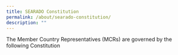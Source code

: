 ```yaml
---
title: SEARADO Constitution
permalink: /about/searado-constitution/
description: ""
---
```

The Member Country Representatives (MCRs) are governed by the following Constitution